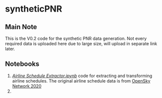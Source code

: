 # syntheticPNR

## Main Note
This is the V0.2 code for the synthetic PNR data generation. 
Not every required data is uploaded here due to large size, will upload in separate link later.

## Notebooks
1. [*Airline Schedule Extractor.ipynb*](https://github.com/fafadlian/syntheticPNR/edit/main/README.md) code for extracting and transforming airline schedules. The original airline schedule data is from [OpenSky Network 2020](https://doi.org/10.5281/zenodo.3931948)
2. 
